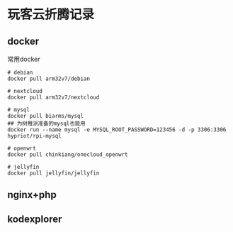 # 玩客云折腾记录

## docker

常用docker
``` shell
# debian
docker pull arm32v7/debian

# nextcloud
docker pull arm32v7/nextcloud

# mysql 
docker pull biarms/mysql
## 为树莓派准备的mysql也能用
docker run --name mysql -e MYSQL_ROOT_PASSWORD=123456 -d -p 3306:3306 hypriot/rpi-mysql

# openwrt
docker pull chinkiang/onecloud_openwrt

# jellyfin
docker pull jellyfin/jellyfin
```

## nginx+php

## kodexplorer